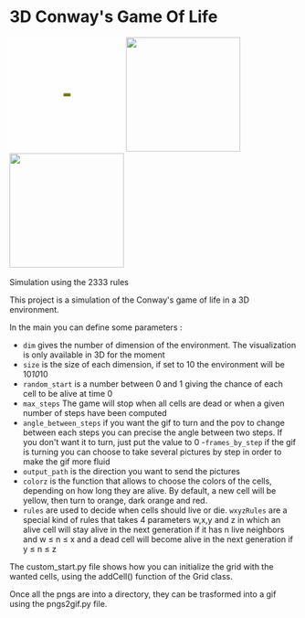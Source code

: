 # 3D Conway's Game Of Life

<img src="gifs/bar_of_three.gif" width="200" height="200" />
<img src="t.gif" width="200" height="200" />
<img src="cross.gif" width="200" height="200" />

Simulation using the 2333 rules

This project is a simulation of the Conway's game of life in a 3D environment.

In the main you can define some parameters :
- `dim` gives the number of dimension of the environment. The visualization is only available in 3D for the moment
- `size` is the size of each dimension, if set to 10 the environment will be 10*10*10
- `random_start` is a number between 0 and 1 giving the chance of each cell to be alive at time 0
- `max_steps` The game will stop when all cells are dead or when a given number of steps have been computed
- `angle_between_steps` if you want the gif to turn and the pov to change between each steps you can precise the angle between two steps. If you don't want it to turn, just put the value to 0
-`frames_by_step` if the gif is turning you can choose to take several pictures by step in order to make the gif more fluid
- `output_path` is the direction you want to send the pictures
- `colorz` is the function that allows to choose the colors of the cells, depending on how long they are alive. By default, a new cell will be yellow, then turn to orange, dark orange and red.
- `rules` are used to decide when cells should live or die. `wxyzRules` are a special kind of rules that takes 4 parameters w,x,y and z  in which an alive cell will stay alive in the next generation if it has n live neighbors and w ≤ n ≤ x and a dead cell will become alive in the next generation if y ≤ n ≤ z

The custom_start.py file shows how you can initialize the grid with the wanted cells, using the addCell() function of the Grid class.

Once all the pngs are into a directory, they can be trasformed into a gif using the pngs2gif.py file.
